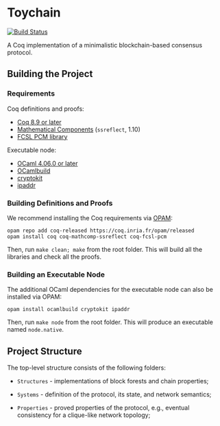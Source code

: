 # Toychain

[![Build Status](https://travis-ci.org/certichain/toychain.svg?branch=master)](https://travis-ci.org/certichain/toychain)

A Coq implementation of a minimalistic blockchain-based consensus protocol.

## Building the Project

### Requirements

Coq definitions and proofs:

* [Coq 8.9 or later](https://coq.inria.fr)
* [Mathematical Components](http://math-comp.github.io/math-comp/) (`ssreflect`, 1.10)
* [FCSL PCM library](https://github.com/imdea-software/fcsl-pcm)

Executable node:

* [OCaml 4.06.0 or later](https://ocaml.org)
* [OCamlbuild](https://github.com/ocaml/ocamlbuild)
* [cryptokit](https://github.com/xavierleroy/cryptokit)
* [ipaddr](https://github.com/mirage/ocaml-ipaddr)

### Building Definitions and Proofs

We recommend installing the Coq requirements via [OPAM](https://opam.ocaml.org/doc/Install.html):
```
opam repo add coq-released https://coq.inria.fr/opam/released
opam install coq coq-mathcomp-ssreflect coq-fcsl-pcm
```

Then, run `make clean; make` from the root folder. This will build all
the libraries and check all the proofs.

### Building an Executable Node

The additional OCaml dependencies for the executable node can also
be installed via OPAM:
```
opam install ocamlbuild cryptokit ipaddr
```

Then, run `make node` from the root folder. This will produce an
executable named `node.native`.

## Project Structure

The top-level structure consists of the following folders:

* `Structures` - implementations of block forests and chain properties;

* `Systems` - definition of the protocol, its state, and network semantics;

* `Properties` - proved properties of the protocol, e.g., eventual
  consistency for a clique-like network topology;

